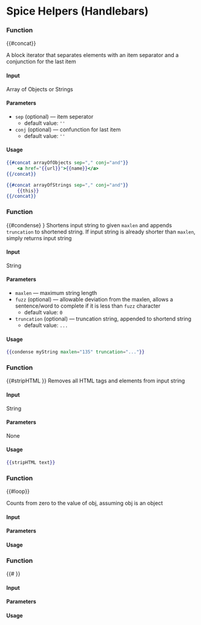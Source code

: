 # Spice Helpers (Handlebars)

### Function
{{#concat}}

A block iterator that separates elements with an item separator and a
conjunction for the last item

#### Input
Array of Objects or Strings

#### Parameters
- `sep` (optional) &mdash; item seperator
    -   default value: `''`
- `conj` (optional) &mdash; confunction for last item
    -   default value: `''`

#### Usage
```handlebars
{{#concat arrayOfObjects sep="," conj="and"}}
    <a href="{{url}}">{{name}}</a>
{{/concat}}
```

```handlebars
{{#concat arrayOfStrings sep="," conj="and"}}
    {{this}}
{{/concat}}
```

### Function
{{#condense}
}
Shortens input string to given `maxlen` and appends `truncation` to shortened string. If input string is already shorter than `maxlen`, simply returns input string

#### Input
String

#### Parameters
- `maxlen` &mdash; maximum string length
- `fuzz` (optional) &mdash; allowable deviation from the maxlen, allows a sentence/word to complete if it is less than `fuzz` character
    -   default value: `0`
- `truncation` (optional) &mdash; truncation string, appended to shortend string
    -   default value: `...`

#### Usage
```handlebars
{{condense myString maxlen="135" truncation="..."}}
```


### Function
{{#stripHTML
}}
Removes all HTML tags and elements from input string

#### Input
String

#### Parameters
None

#### Usage
```handlebars
{{stripHTML text}}
```


### Function
{{#loop}}

Counts from zero to the value of obj, assuming obj is an object

#### Input
#### Parameters

#### Usage


### Function
{{# }}


#### Input
#### Parameters

#### Usage